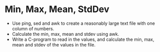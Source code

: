 # Min, Max, Mean, StdDev
* Use ping, sed and awk to create a reasonably large text file with one column of numbers.
* Calculate the min, max, mean and stdev using awk.
* Write a C-program to read in the values, and calculate the min, max, mean and stdev of the values in the file.
